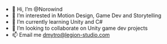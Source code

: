 - 👋 Hi, I’m @Norowind
- 👀 I’m interested in Motion Design, Game Dev and Storytelling
- 🌱 I’m currently learning Unity and C#
- 💞️ I’m looking to collaborate on Unity game dev projects
- 📫 Email me dmytro@legion-studio.com

<!---
Norowind/Norowind is a ✨ special ✨ repository because its `README.md` (this file) appears on your GitHub profile.
You can click the Preview link to take a look at your changes.
--->
